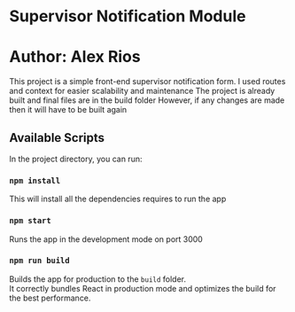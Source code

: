 # Supervisor Notification Module
# Author: Alex Rios
This project is a simple front-end supervisor notification form.
I used routes and context for easier scalability and maintenance
The project is already built and final files are in the build folder
However, if any changes are made then it will have to be built again

## Available Scripts

In the project directory, you can run:
### `npm install`
This will install all the dependencies requires to run the app

### `npm start`
Runs the app in the development mode on port 3000

### `npm run build`
Builds the app for production to the `build` folder.\
It correctly bundles React in production mode and optimizes the build for the best performance.